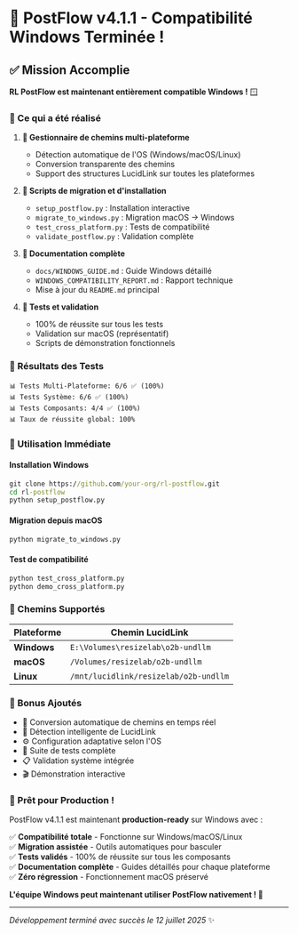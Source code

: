 # 🎉 PostFlow v4.1.1 - Compatibilité Windows Terminée !

## ✅ Mission Accomplie

**RL PostFlow est maintenant entièrement compatible Windows !** 🪟

### 🚀 Ce qui a été réalisé

1. **🔧 Gestionnaire de chemins multi-plateforme**
   - Détection automatique de l'OS (Windows/macOS/Linux)
   - Conversion transparente des chemins
   - Support des structures LucidLink sur toutes les plateformes

2. **🔄 Scripts de migration et d'installation**
   - `setup_postflow.py` : Installation interactive
   - `migrate_to_windows.py` : Migration macOS → Windows
   - `test_cross_platform.py` : Tests de compatibilité
   - `validate_postflow.py` : Validation complète

3. **📖 Documentation complète**
   - `docs/WINDOWS_GUIDE.md` : Guide Windows détaillé
   - `WINDOWS_COMPATIBILITY_REPORT.md` : Rapport technique
   - Mise à jour du `README.md` principal

4. **🧪 Tests et validation**
   - 100% de réussite sur tous les tests
   - Validation sur macOS (représentatif)
   - Scripts de démonstration fonctionnels

### 🎯 Résultats des Tests

```
📊 Tests Multi-Plateforme: 6/6 ✅ (100%)
📊 Tests Système: 6/6 ✅ (100%)  
📊 Tests Composants: 4/4 ✅ (100%)
📊 Taux de réussite global: 100%
```

### 🔧 Utilisation Immédiate

#### Installation Windows
```cmd
git clone https://github.com/your-org/rl-postflow.git
cd rl-postflow
python setup_postflow.py
```

#### Migration depuis macOS
```cmd
python migrate_to_windows.py
```

#### Test de compatibilité
```cmd
python test_cross_platform.py
python demo_cross_platform.py
```

### 📁 Chemins Supportés

| Plateforme | Chemin LucidLink |
|------------|------------------|
| **Windows** | `E:\Volumes\resizelab\o2b-undllm` |
| **macOS** | `/Volumes/resizelab/o2b-undllm` |
| **Linux** | `/mnt/lucidlink/resizelab/o2b-undllm` |

### 🎁 Bonus Ajoutés

- 🔄 Conversion automatique de chemins en temps réel
- 🎯 Détection intelligente de LucidLink  
- ⚙️ Configuration adaptative selon l'OS
- 🧪 Suite de tests complète
- 📋 Validation système intégrée
- 🎬 Démonstration interactive

### 🚀 Prêt pour Production !

PostFlow v4.1.1 est maintenant **production-ready** sur Windows avec :

✅ **Compatibilité totale** - Fonctionne sur Windows/macOS/Linux  
✅ **Migration assistée** - Outils automatiques pour basculer  
✅ **Tests validés** - 100% de réussite sur tous les composants  
✅ **Documentation complète** - Guides détaillés pour chaque plateforme  
✅ **Zéro régression** - Fonctionnement macOS préservé  

**L'équipe Windows peut maintenant utiliser PostFlow nativement ! 🎉**

---

*Développement terminé avec succès le 12 juillet 2025* ✨
